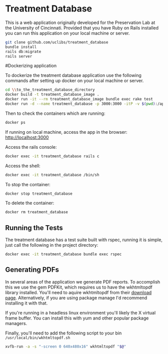 # Treatment Database

This is a web application originally developed for the Preservation Lab at the University of Cincinnati.  Provided that you have Ruby on Rails installed you can run this application on your local machine or server.

```bash
git clone github.com/uclibs/treatment_database
bundle install
rails db:migrate
rails server
```

#Dockerizing application

 To dockerize the treatment database application use the following commands after setting up docker on your local machine or server.

 ```bash
 cd \\to_the_treatment_database_directory
 docker build -t treatment_database_image .
 docker run -it --rm treatment_database_image bundle exec rake test
 docker run -d --name treatment_database -p 3000:3000 -itP -v $(pwd):/app treatment_database_image
 ```
 Then to check the containers which are running:
 ```bash
 docker ps
 ```

 If running on local machine, access the app in the browser: [http://localhost:3000](http://localhost:3000)

 Access the rails console:
 ```bash
 docker exec -it treatment_database rails c
 ```

 Access the shell:
 ```bash
 docker exec -it treatment_database /bin/sh
 ```

 To stop the container:
 ```bash
 docker stop treatment_database
 ```
 To delete the container:
 ```bash
 docker rm treatment_database
 ```

## Running the Tests
The treatment database has a test suite built with rspec, running it is simple, just call the following in the project directory:

```bash
docker exec -it treatment_database bundle exec rspec
```

## Generating PDFs
In several areas of the application we generate PDF reports.  To accomplish this we use the gem PDFKit, which requires us to have the wkhtmltopdf library installed.  You'll need to aquire wkhtmltopdf from their [download page](https://wkhtmltopdf.org/downloads.html).  Alternatively, if you are using package manage I'd recommend installing it with that.

If you're running in a headless linux environment you'll likely the X virtual frame buffer.  You can install this with yum and other popular package managers.

Finally, you'll need to add the following script to your bin `/usr/local/bin/wkhtmltopdf.sh`

```bash
xvfb-run -a -s "-screen 0 640x480x16" wkhtmltopdf "$@"
```
